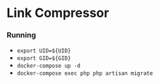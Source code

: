 # Link Compressor

### Running

- `export UID=${UID}`
- `export GID=${GID}`
- `docker-compose up -d`
- `docker-compose exec php php artisan migrate`
